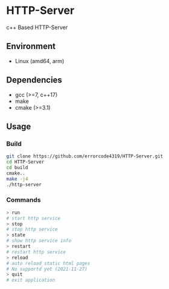 # HTTP-Server   
c++ Based HTTP-Server

## Environment
 - Linux (amd64, arm)

## Dependencies
 - gcc (>=7, c++17)
 - make 
 - cmake (>=3.1)

## Usage
### Build
```sh
git clone https://github.com/errorcode4319/HTTP-Server.git
cd HTTP-Server
cd build
cmake..
make -j4 
./http-server
```

### Commands
```sh
> run    
# start http service
> stop
# stop http service
> state
# show http service info
> restart
# restart http service 
> reload
# auto reload static html pages
# No supportd yet (2021-11-27)
> quit
# exit application 
```
